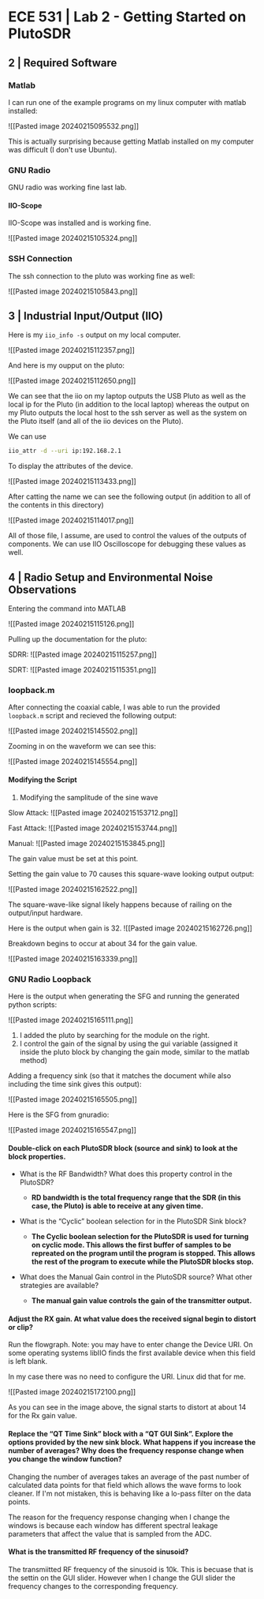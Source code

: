 # ECE 531 | Lab 2 - Getting Started on PlutoSDR

## 2 | Required Software

### Matlab

I can run one of the example programs on my linux computer with matlab
installed:

![[Pasted image 20240215095532.png]]

This is actually surprising because getting Matlab installed on my computer was
difficult (I don't use Ubuntu).

### GNU Radio

GNU radio was working fine last lab.

#### IIO-Scope

IIO-Scope was installed and is working fine.

![[Pasted image 20240215105324.png]]

### SSH Connection

The ssh connection to the pluto was working fine as well:

![[Pasted image 20240215105843.png]]

## 3 | Industrial Input/Output (IIO)

Here is my `iio_info -s` output on my local computer.

![[Pasted image 20240215112357.png]]

And here is my oupput on the pluto:

![[Pasted image 20240215112650.png]]

We can see that the iio on my laptop outputs the USB Pluto as well as the local
ip for the Pluto (in addition to the local laptop) whereas the output on my
Pluto outputs the local host to the ssh server as well as the system on the
Pluto itself (and all of the iio devices on the Pluto).

We can use

```sh
iio_attr -d --uri ip:192.168.2.1
```

To display the attributes of the device.

![[Pasted image 20240215113433.png]]

After catting the name we can see the following output (in addition to all of
the contents in this directory)

![[Pasted image 20240215114017.png]]

All of those file, I assume, are used to control the values of the outputs of
components. We can use IIO Oscilloscope for debugging these values as well.

## 4 | Radio Setup and Environmental Noise Observations

Entering the command into MATLAB

![[Pasted image 20240215115126.png]]

Pulling up the documentation for the pluto:

SDRR: ![[Pasted image 20240215115257.png]]

SDRT: ![[Pasted image 20240215115351.png]]

### loopback.m

After connecting the coaxial cable, I was able to run the provided `loopback.m`
script and recieved the following output:

![[Pasted image 20240215145502.png]]

Zooming in on the waveform we can see this:

![[Pasted image 20240215145554.png]]

#### Modifying the Script

1. Modifying the samplitude of the sine wave

Slow Attack: ![[Pasted image 20240215153712.png]]

Fast Attack: ![[Pasted image 20240215153744.png]]

Manual: ![[Pasted image 20240215153845.png]]

The gain value must be set at this point.

Setting the gain value to 70 causes this square-wave looking output output:

![[Pasted image 20240215162522.png]]

The square-wave-like signal likely happens because of railing on the
output/input hardware.

Here is the output when gain is 32. ![[Pasted image 20240215162726.png]]

Breakdown begins to occur at about 34 for the gain value.

![[Pasted image 20240215163339.png]]

### GNU Radio Loopback

Here is the output when generating the SFG and running the generated python
scripts:

![[Pasted image 20240215165111.png]]

1. I added the pluto by searching for the module on the right.
2. I control the gain of the signal by using the gui variable (assigned it
   inside the pluto block by changing the gain mode, similar to the matlab
   method)

Adding a frequency sink (so that it matches the document while also including
the time sink gives this output):

![[Pasted image 20240215165505.png]]

Here is the SFG from gnuradio:

![[Pasted image 20240215165547.png]]

#### Double-click on each PlutoSDR block (source and sink) to look at the block properties.

- What is the RF Bandwidth? What does this property control in the PlutoSDR?

  - **RD bandwidth is the total frequency range that the SDR (in this case, the
    Pluto) is able to receive at any given time.**

- What is the “Cyclic” boolean selection for in the PlutoSDR Sink block?

  - **The Cyclic boolean selection for the PlutoSDR is used for turning on
    cyclic mode. This allows the first buffer of samples to be repreated on the
    program until the program is stopped. This allows the rest of the program to
    execute while the PlutoSDR blocks stop.**

- What does the Manual Gain control in the PlutoSDR source? What other
  strategies are available?

  - **The manual gain value controls the gain of the transmitter output.**

#### Adjust the RX gain. At what value does the received signal begin to distort or clip?

Run the flowgraph. Note: you may have to enter change the Device URI. On some
operating systems libIIO finds the first available device when this field is
left blank.

In my case there was no need to configure the URI. Linux did that for me.

![[Pasted image 20240215172100.png]]

As you can see in the image above, the signal starts to distort at about 14 for the Rx gain value.

#### Replace the “QT Time Sink” block with a “QT GUI Sink”. Explore the options provided by the new sink block. What happens if you increase the number of averages? Why does the frequency response change when you change the window function?

Changing the number of averages takes an average of the past number of calculated data points for that field which allows the wave forms to look cleaner. If I'm not mistaken, this is behaving like a lo-pass filter on the data points.

The reason for the frequency response changing when I change the windows is because each window has different spectral leakage parameters that affect the value that is sampled from the ADC.


#### What is the transmitted RF frequency of the sinusoid? 

The transmiitted RF frequency of the sinusoid is 10k. This is becuase that is the settin on the GUI slider. However when I change the GUI slider the frequency changes to the corresponding frequency.